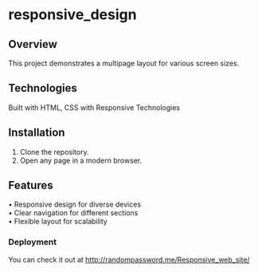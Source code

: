 # responsive_design
## Overview
This project demonstrates a multipage layout for various screen sizes.

## Technologies
Built with HTML, CSS with Responsive Technologies

## Installation
1. Clone the repository.
2. Open any page in a modern browser.

## Features
• Responsive design for diverse devices  
• Clear navigation for different sections  
• Flexible layout for scalability
### Deployment
You can check it out at http://randompassword.me/Responsive_web_site/